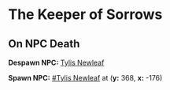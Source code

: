 # The Keeper of Sorrows


## On NPC Death

**Despawn NPC:**  [Tylis Newleaf](/npc/207014)

**Spawn NPC:**  [\#Tylis Newleaf](/npc/207318) at (**y:** 368, **x:** -176)